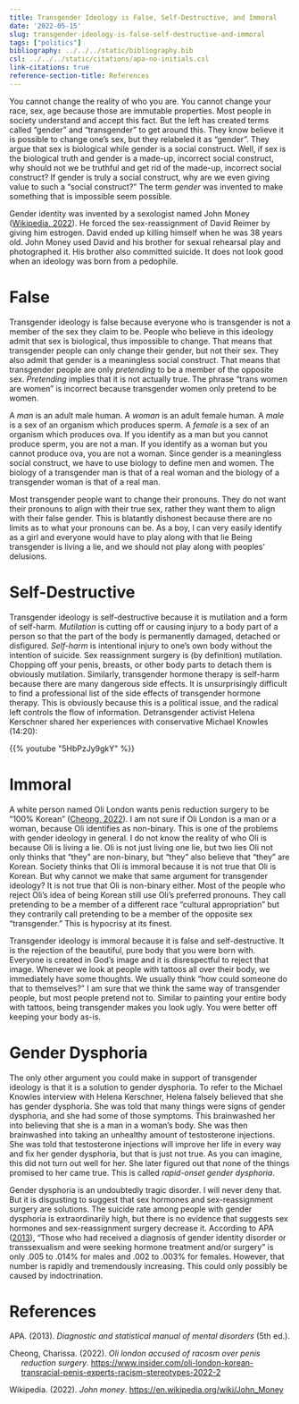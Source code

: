 ```yaml
---
title: Transgender Ideology is False, Self-Destructive, and Immoral
date: '2022-05-15'
slug: transgender-ideology-is-false-self-destructive-and-immoral
tags: ["politics"]
bibliography: ../../../static/bibliography.bib
csl: ../../../static/citations/apa-no-initials.csl
link-citations: true
reference-section-title: References
---
```


You cannot change the reality of who you are.
You cannot change your race, sex, age because those are immutable properties.
Most people in society understand and accept this fact.
But the left has created terms called “gender” and “transgender” to get around this.
They know believe it is possible to change one’s sex, but they relabeled it as “gender”.
They argue that sex is biological while gender is a social construct.
Well, if sex is the biological truth and gender is a made-up, incorrect social construct, why should not we be truthful and get rid of the made-up, incorrect social construct?
If gender is truly a social construct, why are we even giving value to such a “social construct?”
The term *gender* was invented to make something that is impossible seem possible.

Gender identity was invented by a sexologist named John Money ([Wikipedia, 2022](#ref-wikijohn-money)).
He forced the sex-reassignment of David Reimer by giving him estrogen.
David ended up killing himself when he was 38 years old.
John Money used David and his brother for sexual rehearsal play and photographed it.
His brother also committed suicide.
It does not look good when an ideology was born from a pedophile.

# False

Transgender ideology is false because everyone who is transgender is not a member of the sex they claim to be.
People who believe in this ideology admit that sex is biological, thus impossible to change.
That means that transgender people can only change their gender, but not their sex.
They also admit that gender is a meaningless social construct.
That means that transgender people are only *pretending* to be a member of the opposite sex.
*Pretending* implies that it is not actually true.
The phrase “trans women are women” is incorrect because transgender women only pretend to be women.

A *man* is an adult male human.
A *woman* is an adult female human.
A *male* is a sex of an organism which produces sperm.
A *female* is a sex of an organism which produces ova.
If you identify as a man but you cannot produce sperm, you are not a man.
If you identify as a woman but you cannot produce ova, you are not a woman.
Since gender is a meaningless social construct, we have to use biology to define men and women.
The biology of a transgender man is that of a real woman and the biology of a transgender woman is that of a real man.

Most transgender people want to change their pronouns.
They do not want their pronouns to align with their true sex, rather they want them to align with their false gender.
This is blatantly dishonest because there are no limits as to what your pronouns can be.
As a boy, I can very easily identify as a girl and everyone would have to play along with that lie
Being transgender is living a lie, and we should not play along with peoples’ delusions.

# Self-Destructive

Transgender ideology is self-destructive because it is mutilation and a form of self-harm.
*Mutilation* is cutting off or causing injury to a body part of a person so that the part of the body is permanently damaged, detached or disfigured.
*Self-harm* is intentional injury to one’s own body without the intention of suicide.
Sex reassignment surgery is (by definition) mutilation.
Chopping off your penis, breasts, or other body parts to detach them is obviously mutilation.
Similarly, transgender hormone therapy is self-harm because there are many dangerous side effects.
It is unsurprisingly difficult to find a professional list of the side effects of transgender hormone therapy.
This is obviously because this is a political issue, and the radical left controls the flow of information.
Detransgender activist Helena Kerschner shared her experiences with conservative Michael Knowles (14:20):

{{% youtube "5HbPzJy9gkY" %}}

# Immoral

A white person named Oli London wants penis reduction surgery to be “100% Korean” ([Cheong, 2022](#ref-white-korean)).
I am not sure if Oli London is a man or a woman, because Oli identifies as non-binary.
This is one of the problems with gender ideology in general.
I do not know the reality of who Oli is because Oli is living a lie.
Oli is not just living one lie, but two lies
Oli not only thinks that “they” are non-binary, but “they” also believe that “they” are Korean.
Society thinks that Oli is immoral because it is not true that Oli is Korean.
But why cannot we make that same argument for transgender ideology?
It is not true that Oli is non-binary either.
Most of the people who reject Oli’s idea of being Korean still use Oli’s preferred pronouns.
They call pretending to be a member of a different race “cultural appropriation” but they contrarily call pretending to be a member of the opposite sex “transgender.”
This is hypocrisy at its finest.

Transgender ideology is immoral because it is false and self-destructive.
It is the rejection of the beautiful, pure body that you were born with.
Everyone is created in God’s image and it is disrespectful to reject that image.
Whenever we look at people with tattoos all over their body, we immediately have some thoughts.
We usually think “how could someone do that to themselves?”
I am sure that we think the same way of transgender people, but most people pretend not to.
Similar to painting your entire body with tattoos, being transgender makes you look ugly.
You were better off keeping your body as-is.

# Gender Dysphoria

The only other argument you could make in support of transgender ideology is that it is a solution to gender dysphoria.
To refer to the Michael Knowles interview with Helena Kerschner, Helena falsely believed that she has gender dysphoria.
She was told that many things were signs of gender dysphoria, and she had some of those symptoms.
This brainwashed her into believing that she is a man in a woman’s body.
She was then brainwashed into taking an unhealthy amount of testosterone injections.
She was told that testosterone injections will improve her life in every way and fix her gender dysphoria, but that is just not true.
As you can imagine, this did not turn out well for her.
She later figured out that none of the things promised to her came true.
This is called *rapid-onset gender dysphoria*.

Gender dysphoria is an undoubtedly tragic disorder.
I will never deny that.
But it is disgusting to suggest that sex hormones and sex-reassignment surgery are solutions.
The suicide rate among people with gender dysphoria is extraordinarily high, but there is no evidence that suggests sex hormones and sex-reassignment surgery decrease it.
According to APA ([2013](#ref-mental-disorders)), “Those who had received a diagnosis of gender identity disorder or transsexualism and were seeking hormone treatment and/or surgery” is only .005 to .014% for males and .002 to .003% for females.
However, that number is rapidly and tremendously increasing.
This could only possibly be caused by indoctrination.

# References

<div id="refs" class="references csl-bib-body hanging-indent" line-spacing="2">

<div id="ref-mental-disorders" class="csl-entry">

APA. (2013). *Diagnostic and statistical manual of mental disorders* (5th ed.).

</div>

<div id="ref-white-korean" class="csl-entry">

Cheong, Charissa. (2022). *Oli london accused of racosm over penis reduction surgery*. <https://www.insider.com/oli-london-korean-transracial-penis-experts-racism-stereotypes-2022-2>

</div>

<div id="ref-wikijohn-money" class="csl-entry">

Wikipedia. (2022). *John money*. <https://en.wikipedia.org/wiki/John_Money>

</div>

</div>
